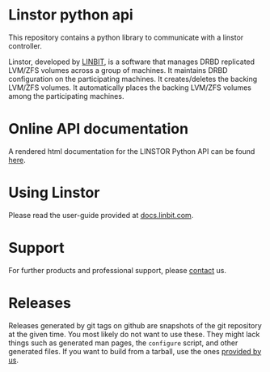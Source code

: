 # Linstor python api

This repository contains a python library to communicate with a linstor controller.

Linstor, developed by [LINBIT](https://www.linbit.com), is a software that manages DRBD replicated
LVM/ZFS volumes across a group of machines. It maintains DRBD configuration on the participating machines.  It
creates/deletes the backing LVM/ZFS volumes. It automatically places the backing LVM/ZFS volumes among the
participating machines.

# Online API documentation
A rendered html documentation for the LINSTOR Python API can be found [here](https://linbit.github.io/linstor-api-py/).

# Using Linstor
Please read the user-guide provided at [docs.linbit.com](https://docs.linbit.com).

# Support
For further products and professional support, please
[contact](http://links.linbit.com/support) us.

# Releases
Releases generated by git tags on github are snapshots of the git repository at the given time. You most
likely do not want to use these. They might lack things such as generated man pages, the `configure` script,
and other generated files. If you want to build from a tarball, use the ones [provided by us](https://www.linbit.com/en/drbd-community/drbd-download/).
